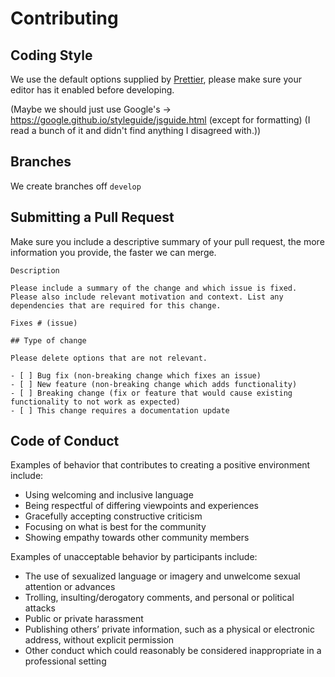 # Contributing

## Coding Style

We use the default options supplied by [Prettier](https://prettier.io/), please make sure your editor has it enabled before developing.

(Maybe we should just use Google's -> https://google.github.io/styleguide/jsguide.html (except for formatting) (I read a bunch of it and didn't find anything I disagreed with.))

## Branches

We create branches off `develop`

## Submitting a Pull Request

Make sure you include a descriptive summary of your pull request, the more information you provide, the faster we can merge.

```
Description

Please include a summary of the change and which issue is fixed. Please also include relevant motivation and context. List any dependencies that are required for this change.

Fixes # (issue)

## Type of change

Please delete options that are not relevant.

- [ ] Bug fix (non-breaking change which fixes an issue)
- [ ] New feature (non-breaking change which adds functionality)
- [ ] Breaking change (fix or feature that would cause existing functionality to not work as expected)
- [ ] This change requires a documentation update

```

## Code of Conduct

Examples of behavior that contributes to creating a positive environment include:

- Using welcoming and inclusive language
- Being respectful of differing viewpoints and experiences
- Gracefully accepting constructive criticism
- Focusing on what is best for the community
- Showing empathy towards other community members

Examples of unacceptable behavior by participants include:

- The use of sexualized language or imagery and unwelcome sexual attention or advances
- Trolling, insulting/derogatory comments, and personal or political attacks
- Public or private harassment
- Publishing others’ private information, such as a physical or electronic address, without explicit permission
- Other conduct which could reasonably be considered inappropriate in a professional setting
